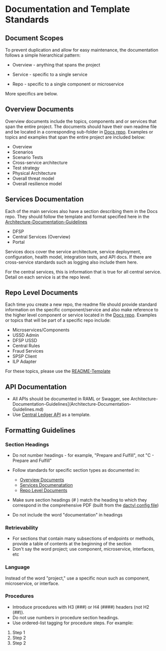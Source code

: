 # Documentation and Template Standards

## Document Scopes

To prevent duplication and allow for easy maintenance, the documentation
follows a simple hierarchical pattern:

-   Overview - anything that spans the project

-   Service - specific to a single service

-   Repo - specific to a single component or microservice

More specifics are below.

## Overview Documents

Overview documents include the topics, components and or services that
span the entire project. The documents should have their own
readme file and be located in a corresponding sub-folder in [Docs
repo](https://github.com/LevelOneProject/Docs). Examples or topics
and examples that span the entire project are included below:

-   Overview
-   Scenarios
-   Scenario Tests
-   Cross-service architecture
-   Test strategy
-   Physical Architecture
-   Overall threat model
-   Overall resilience model

## Services Documentation

Each of the main services also have a section describing them in the Docs repo.  They should follow the template and format specified here in the [Architecture-Documentation-Guidelines](./Architecture-Documentation-Guidelines.md)


-   DFSP
-   Central Services (Overview)
-   Portal

Services docs cover the service architecture, service deployment,
configuration, health model, integration tests, and API docs. If there
are cross-service standards such as logging also include them here.

For the central services, this is information that is true for all
central service. Detail on each service is at the repo level.

## Repo Level Documents

Each time you create a new repo, the readme file should provide standard
information on the specific component/service and also make reference to
the higher level component or service located in the [Docs
repo](https://github.com/LevelOneProject/Docs). Examples or topics
that will be part of a specific repo include:

* Microservices/Components
* USSD Admin
* DFSP USSD
* Central Rules
* Fraud Services
* SPSP Client
* ILP Adapter

For these topics, please use the [README-Template](./README-Template.md)

## API Documentation

* All APIs should be documented in RAML or Swagger, see Architecture-Documentation-Guidelines](Architecture-Documentation-Guidelines.md)
* Use [Central Ledger API](https://github.com/LevelOneProject/central-ledger/blob/master/API.md) as a template.


## Formatting Guidelines

### Section Headings

* Do not number headings - for example, "Prepare and Fulfill", not "C - Prepare and Fulfill"
* Follow standards for specific section types as documented in:
  * [Overview Documents](#overview-documents)
  * [Services Documenatation](services-documentation)
  * [Repo Level Documents](#repo-level-documents)

* Make sure section headings (# _<Heading>_) match the heading to which they correspond in the comprehensive PDF (built from the [dactyl config file](https://github.com/LevelOneProject/Docs/blob/master/ExportDocs/dactyl-config.yml))
* Do not include the word "documentation" in headings

### Retrievability 

* For sections that contain many subsections of endpoints or methods, provide a table of contents at the beginning of the section
* Don't say the word project; use component, microservice, interfaces, etc

### Language

Instead of the word "project," use a specific noun such as component, microservice, or interface.

### Procedures

* Introduce procedures with H3 (###) or H4 (####) headers (not H2 (##)).
* Do not use numbers in procedure section headings.
* Use ordered-list tagging for procedure steps. For example:
1. Step 1
2. Step 2
3. Step 2